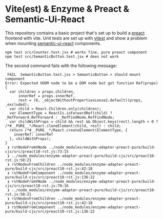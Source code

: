 # Vite(est) & Enzyme & Preact & Semantic-Ui-React

This repository contains a basic project that's set up to build a [preact](https://preactjs.com/) frontend with vite. Unit tests are set up with [vitest](https://vitest.dev/) and show a problem when mounting [semantic-ui-react](https://react.semantic-ui.com/) components.

```
npm test src/Counter.test.jsx # works fine, pure preact component
npm test src/SemanticButton.test.jsx # does not work
```

The second command fails with the following message:

```
 FAIL  SemanticButton.test.jsx > SemanticButton > should mount component
Error: Expected VDOM node to be a DOM node but got function Ref(props) {
  var children = props.children,
      innerRef = props.innerRef,
      rest = (0, _objectWithoutPropertiesLoose2.default)(props, _excluded);
  var child = React.Children.only(children);
  var ElementType = ReactIs.isForwardRef(child) ? _RefForward.RefForward : _RefFindNode.RefFindNode;
  var childWithProps = child && rest && Object.keys(rest).length > 0 ? /*#__PURE__*/React.cloneElement(child, rest) : child;
  return /*#__PURE__*/React.createElement(ElementType, {
    innerRef: innerRef
  }, childWithProps);
}
 ❯ rstNodeFromVNode ../node_modules/enzyme-adapter-preact-pure/build-cjs/src/preact10-rst.js:73:15
 ❯ ../node_modules/enzyme-adapter-preact-pure/build-cjs/src/preact10-rst.js:50:21
 ❯ rstNodesFromChildren ../node_modules/enzyme-adapter-preact-pure/build-cjs/src/preact10-rst.js:42:18
 ❯ rstNodeFromComponent ../node_modules/enzyme-adapter-preact-pure/build-cjs/src/preact10-rst.js:136:22
 ❯ rstNodeFromVNode ../node_modules/enzyme-adapter-preact-pure/build-cjs/src/preact10-rst.js:70:16
 ❯ ../node_modules/enzyme-adapter-preact-pure/build-cjs/src/preact10-rst.js:50:21
 ❯ rstNodesFromChildren ../node_modules/enzyme-adapter-preact-pure/build-cjs/src/preact10-rst.js:42:18
 ❯ rstNodeFromComponent ../node_modules/enzyme-adapter-preact-pure/build-cjs/src/preact10-rst.js:136:22
 ```
